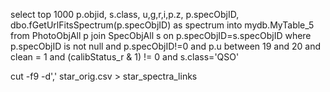 
select top 1000 p.objid, s.class, u,g,r,i,p.z, p.specObjID, dbo.fGetUrlFitsSpectrum(p.specObjID) as spectrum into mydb.MyTable_5 from PhotoObjAll p join SpecObjAll s on p.specObjID=s.specObjID
where p.specObjID is not null
and p.specObjID!=0
  and p.u between 19 and 20
  and clean = 1 and (calibStatus_r & 1) != 0
and s.class='QSO'

cut -f9 -d',' star_orig.csv > star_spectra_links